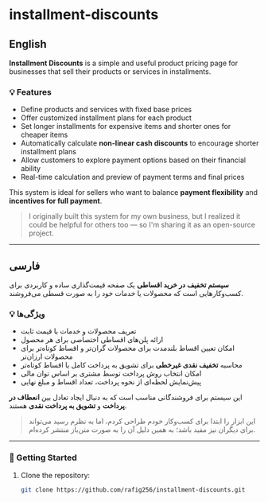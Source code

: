 # installment-discounts

## English

**Installment Discounts** is a simple and useful product pricing page for businesses that sell their products or services in installments.

### 💡 Features

- Define products and services with fixed base prices
- Offer customized installment plans for each product
- Set longer installments for expensive items and shorter ones for cheaper items
- Automatically calculate **non-linear cash discounts** to encourage shorter installment plans
- Allow customers to explore payment options based on their financial ability
- Real-time calculation and preview of payment terms and final prices

This system is ideal for sellers who want to balance **payment flexibility** and **incentives for full payment**.

> I originally built this system for my own business, but I realized it could be helpful for others too — so I'm sharing it as an open-source project.

---

## فارسی

**سیستم تخفیف در خرید اقساطی** یک صفحه قیمت‌گذاری ساده و کاربردی برای کسب‌وکارهایی است که محصولات یا خدمات خود را به صورت قسطی می‌فروشند.

### 💡 ویژگی‌ها

- تعریف محصولات و خدمات با قیمت ثابت
- ارائه پلن‌های اقساطی اختصاصی برای هر محصول
- امکان تعیین اقساط بلندمدت برای محصولات گران‌تر و اقساط کوتاه‌تر برای محصولات ارزان‌تر
- محاسبه **تخفیف نقدی غیرخطی** برای تشویق به پرداخت کامل یا اقساط کوتاه‌تر
- امکان انتخاب روش پرداخت توسط مشتری بر اساس توان مالی
- پیش‌نمایش لحظه‌ای از نحوه پرداخت، تعداد اقساط و مبلغ نهایی

این سیستم برای فروشندگانی مناسب است که به دنبال ایجاد تعادل بین **انعطاف در پرداخت** و **تشویق به پرداخت نقدی** هستند.

> این ابزار را ابتدا برای کسب‌وکار خودم طراحی کردم، اما به نظرم رسید می‌تواند برای دیگران نیز مفید باشد؛ به همین دلیل آن را به صورت متن‌باز منتشر کرده‌ام.

---

### 🚀 Getting Started

1. Clone the repository:
   ```bash
   git clone https://github.com/rafig256/installment-discounts.git
